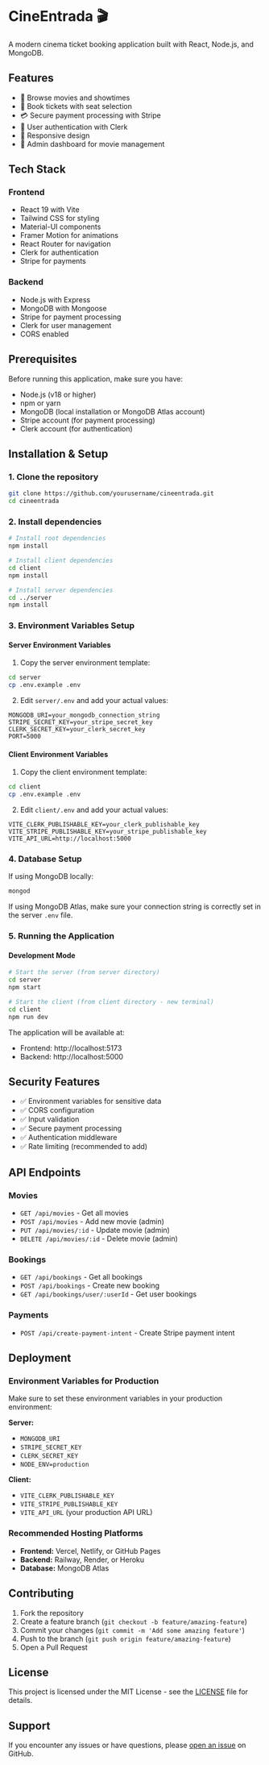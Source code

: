 # CineEntrada 🎬

A modern cinema ticket booking application built with React, Node.js, and MongoDB.

## Features

- 🎥 Browse movies and showtimes
- 🎫 Book tickets with seat selection
- 💳 Secure payment processing with Stripe
- 👤 User authentication with Clerk
- 📱 Responsive design
- 🔐 Admin dashboard for movie management

## Tech Stack

### Frontend

- React 19 with Vite
- Tailwind CSS for styling
- Material-UI components
- Framer Motion for animations
- React Router for navigation
- Clerk for authentication
- Stripe for payments

### Backend

- Node.js with Express
- MongoDB with Mongoose
- Stripe for payment processing
- Clerk for user management
- CORS enabled

## Prerequisites

Before running this application, make sure you have:

- Node.js (v18 or higher)
- npm or yarn
- MongoDB (local installation or MongoDB Atlas account)
- Stripe account (for payment processing)
- Clerk account (for authentication)

## Installation & Setup

### 1. Clone the repository

```bash
git clone https://github.com/yourusername/cineentrada.git
cd cineentrada
```

### 2. Install dependencies

```bash
# Install root dependencies
npm install

# Install client dependencies
cd client
npm install

# Install server dependencies
cd ../server
npm install
```

### 3. Environment Variables Setup

#### Server Environment Variables

1. Copy the server environment template:

```bash
cd server
cp .env.example .env
```

2. Edit `server/.env` and add your actual values:

```env
MONGODB_URI=your_mongodb_connection_string
STRIPE_SECRET_KEY=your_stripe_secret_key
CLERK_SECRET_KEY=your_clerk_secret_key
PORT=5000
```

#### Client Environment Variables

1. Copy the client environment template:

```bash
cd client
cp .env.example .env
```

2. Edit `client/.env` and add your actual values:

```env
VITE_CLERK_PUBLISHABLE_KEY=your_clerk_publishable_key
VITE_STRIPE_PUBLISHABLE_KEY=your_stripe_publishable_key
VITE_API_URL=http://localhost:5000
```

### 4. Database Setup

If using MongoDB locally:

```bash
mongod
```

If using MongoDB Atlas, make sure your connection string is correctly set in the server `.env` file.

### 5. Running the Application

#### Development Mode

```bash
# Start the server (from server directory)
cd server
npm start

# Start the client (from client directory - new terminal)
cd client
npm run dev
```

The application will be available at:

- Frontend: http://localhost:5173
- Backend: http://localhost:5000

## Security Features

- ✅ Environment variables for sensitive data
- ✅ CORS configuration
- ✅ Input validation
- ✅ Secure payment processing
- ✅ Authentication middleware
- ✅ Rate limiting (recommended to add)

## API Endpoints

### Movies

- `GET /api/movies` - Get all movies
- `POST /api/movies` - Add new movie (admin)
- `PUT /api/movies/:id` - Update movie (admin)
- `DELETE /api/movies/:id` - Delete movie (admin)

### Bookings

- `GET /api/bookings` - Get all bookings
- `POST /api/bookings` - Create new booking
- `GET /api/bookings/user/:userId` - Get user bookings

### Payments

- `POST /api/create-payment-intent` - Create Stripe payment intent

## Deployment

### Environment Variables for Production

Make sure to set these environment variables in your production environment:

**Server:**

- `MONGODB_URI`
- `STRIPE_SECRET_KEY`
- `CLERK_SECRET_KEY`
- `NODE_ENV=production`

**Client:**

- `VITE_CLERK_PUBLISHABLE_KEY`
- `VITE_STRIPE_PUBLISHABLE_KEY`
- `VITE_API_URL` (your production API URL)

### Recommended Hosting Platforms

- **Frontend:** Vercel, Netlify, or GitHub Pages
- **Backend:** Railway, Render, or Heroku
- **Database:** MongoDB Atlas

## Contributing

1. Fork the repository
2. Create a feature branch (`git checkout -b feature/amazing-feature`)
3. Commit your changes (`git commit -m 'Add some amazing feature'`)
4. Push to the branch (`git push origin feature/amazing-feature`)
5. Open a Pull Request

## License

This project is licensed under the MIT License - see the [LICENSE](LICENSE) file for details.

## Support

If you encounter any issues or have questions, please [open an issue](https://github.com/yourusername/cineentrada/issues) on GitHub.
